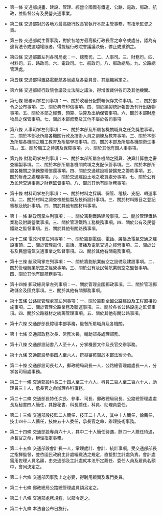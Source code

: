* 第一條 交通部規畫、建設、管理、經營全國國有鐵道、公路、電政、郵政、航政，並監督公有及民營交通事業。

* 第二條 交通部對於各地方最高級行政長官執行本部主管事務，有指示監督之責。

* 第三條 交通部就主管事務，對於各地方最高級行政長官之命令或處分，認為有違背法令或逾越權限者，得提經行政院會議議決後，停止或撤銷之。

* 第四條 交通部置左列各司局處：一、總務司。二、人事司。三、財務司。四、材料司。五、路政司。六、電政司。七、航政司。八、郵政總局。九、公路總管理處。

* 第五條 交通部得置路電郵航各局處及各委員會，其組織另定之。

* 第六條 交通部經行政院會議及立法院之議決，得增置裁併各司及其他機關。

* 第七條 總務司掌左列事項：一、關於收發分配撰輯保存文件事項。二、關於部令之公布事項。三、關於典守印信事項。四、關於編製統計報告及刊行出版物事項。五、關於本部之經費、預算、決算及出納保管事項。六、關於本部財產物品之保管事項。七、關於本部庶務及其他不屬於各司事項

* 第八條 人事司掌左列事項：一、關於本部及所屬各機關職員之任免獎懲事頊。二、關於本部及所屬各機關行政及技術人員之訓練及教育事項。三、關於本部及所屬各機關之職工教育及附屬學校事項。四、關於本部及所屬各機關衛生事項。。五、關於職工之待遇及保障事項。六、關於其他有關人事事項。

* 第九條 財務司掌左列事項：一、關於本部所屬各機關之預算、決算計算書之審查編製事項。二、關於本部所屬各機關款項之支配保管事項。三、關於本部所屬各機關之債務整理償還事項。四、關於交通建設經營擴充之籌款事項。五、關於財產之處理事項。六、關於交通建設土地之收買處分事項。七、關於公有及民營交通事業之財務監督事項。八、關於其他有關財務事項。

* 第十條 材料司掌左列事項：一、關於材料之採購、保管、稽核、支配、轉運事項。二、關於材料之調查檢驗監製及技術設計事項。三、關於材料賬目之登記審核及統計事項。四、關於其他有關材料事項。

* 第十一條 路政司掌左列事項：一、關於籌劃鐵路建設事項。二、關於管理鐵路業務及附屬營業事項。三、關於管理鐵路工務機務事項。四、關於公有及民營鐵路之監督事項。五、關於其他有關路務事項。

* 第十二條 電政司掌左列事項：一、關於籌劃電信、電話、廣播及電氣交通之建設事頂。二、關於管理電信、電話、廣播及電氣交通之經營事項。三、關於公有及民營電氣交通事業之監督事項。四、關於其他有關電務事項。

* 第十三條 航政司掌左列事項：一、關於籌劃航業航空之設備及建設事項。二、關於管理航業航空之經營事項。三、關於公有及民營航業航空之監督事項。四、關於其他有關航務事項。

* 第十四條 郵政總局掌左列事項：一、關於管理全國郵政事項。二、關於管理郵政儲金及匯兌事項。三、關於其他有關郵務事項。

* 第十五條 公路總管理處掌左列事項：一、關於籌劃全國公路建設及工程直接設施事項。二、關於管理公路業務及聯運事項。三、關於各省公路設施之監督事項。四、關於公路器材之統籌管理事項。五、關於其他有關公路事項。

* 第十六條 交通部部長綜理本部事務，監督所屬職員及各機關。

* 第十七條 交通部政務次長、常務次長，輔助部長處理部務。

* 第十八條 交通部設祕書八人至十人，分掌機要文件及長官交辦事務。

* 第十九條 交通部設參事四人至六人，撰擬審核關於本部法案命令。

* 第二十條 交通部設司長七人，郵政總局局長一人，公路總管理處處長一人，分掌各司局處事務。

* 第二十一條 交通部設科長二十四人至三十六人，科員二百人至二百六十人，助理員三十人，承長官之命辦理各科事務。

* 第二十二條 交通部長特任次長、參事、司長、郵政總局局長、公路總管理處處長及秘書四人簡任，其餘秘書、科長薦任，科員、助理員委任。

* 第二十三條 交通部設技監二人簡任，技正二十八人，其中十人簡任，餘薦任，技士四十二人薦任，技佐五十人委任，承長官之命，辦理技術事務。

* 第二十四條 交通部設專員六十人，其中二十人簡任待遇，餘四十人薦任待遇，承長官之命，辦理指定事務。

* 第二十五條 交通部設會計長一人，掌理歲計、會計、統計事項，受交通部部長之指揮監督，並依國民政府主計處組織法之規定，直接對主計處負責。會計處需用佐理人員名額，由交通部及主計處就本法所定薦任、委任人員及雇員名額中，會同決定之。

* 第二十六條 交通部因事務上之必要，得聘用顧問及專門委員。

* 第二十七條 郵政總局公路總管理處員額另定之。

* 第二十八條 交通部處務規程，以部令定之。

* 第二十九條 本法自公布日施行。


